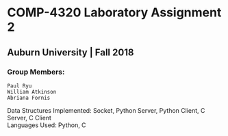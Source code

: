# COMP-4320 Laboratory Assignment 2

## Auburn University | Fall 2018

### Group Members:
    Paul Ryu
    William Atkinson
    Abriana Fornis
    

Data Structures Implemented: Socket, Python Server, Python Client, C Server, C Client\
Languages Used: Python, C